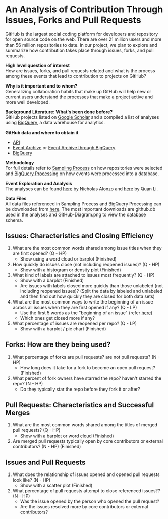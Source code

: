 # An Analysis of Contribution Through Issues, Forks and Pull Requests 

GitHub is the largest social coding platform for developers and repository for open source code on the web. There are over 21 million users and more than 56 million repositories to date. In our project, we plan to explore and summarize how contribution takes place through issues, forks, and pull requests. 

__High level question of interest__  
How are issues, forks, and pull requests related and what is the process among these events that lead to contribution to projects on GitHub?

__Why is it important and to whom?__  
Generalizing collaboration habits that make up GitHub will help new or current users understand the processes that make a project active and more well developed.

__Background Literature: What's been done before?__  
GitHub projects listed on [Google Scholar](https://scholar.google.com/scholar?q=github) and a compiled a list of analyses using [BigQuery](https://medium.com/google-cloud/github-on-bigquery-analyze-all-the-code-b3576fd2b150), a data warehouse for analytics.

__GitHub data and where to obtain it__
- [API](https://developer.github.com/v3/)
- [Event Archive](https://www.githubarchive.org/) or [Event Archive through BigQuery](https://bigquery.cloud.google.com/dataset/githubarchive:year)
- [BigQuery](https://bigquery.cloud.google.com/dataset/bigquery-public-data:github_repos)  

__Methodology__  
For full details refer to [Sampling Process](https://github.com/nicholas-alonzo/GitHub-Repo-Analysis/blob/master/SamplingProcess.ipynb) on how repositories were selected and [BigQuery Processing](https://github.com/nicholas-alonzo/GitHub-Repo-Analysis/blob/master/BigQueryProcessing_na.ipynb) on how events were processed into a database.

__Event Exploration and Analysis__  
The analyses can be found [here](https://github.com/nicholas-alonzo/GitHub-Repo-Analysis/blob/master/Event-Exploration_na.ipynb) by Nicholas Alonzo and [here](https://github.com/nicholas-alonzo/GitHub-Repo-Analysis/blob/master/Event-Exploration_ql.ipynb) by Quan Li.

__Data Files__  
All data files referenced in Sampling Process and BigQuery Processing can be downloaded from [here](https://mega.nz/#F!LZ0jQQDZ!K4p6b9afXmBYZ2rDhyv5zQ). The most important downloads are github.db used in the analyses and GitHub-Diagram.png to view the database schema.

## Issues: Characteristics and Closing Efficiency 
1. What are the most common words shared among issue titles when they are first opened? (Q - HP)  
    - Show using a word cloud or barplot (Finished)
2. How quickly do issues close (not including reopened issues)? (Q - HP)  
    - Show with a histogram or density plot (Finished)
3. What kind of labels are attached to issues most frequently? (Q - HP)  
    - Show with a barplot (Finished)
    - Are issues with labels closed more quickly than those unlabeled (not including reopened issues)? (Split the data by labeled and unlabeled and then find out how quickly they are closed for both data sets)
4. What are the most common ways to write the beginning of an issue across all issues when they are first opened if any? (Q - LP)      
    - Use the first 5 words as the "beginning of an issue" (refer [here](https://medium.com/google-cloud/analyzing-github-issues-and-comments-with-bigquery-c41410d3308))
    - Which ones get closed more if any?
5. What percentage of issues are reopened per repo? (Q - LP)  
    - Show with a barplot / pie chart (Finished)

## Forks: How are they being used?
1. What percentage of forks are pull requests? are not pull requests? (N - HP)  
    - How long does it take for a fork to become an open pull request? (Finished)
2. What percent of fork owners have starred the repo? haven't starred the repo? (N - HP)  
    - Do they typically star the repo before they fork it or after?

## Pull Requests: Characteristics and Successful Merges
1. What are the most common words shared among the titles of merged pull requests? (Q - HP)  
    - Show with a barplot or word cloud (Finished)
2. Are merged pull requests typically open by core contributors or external contributors? (N - HP) (Finished)

## Issues and Pull Requests
1. What does the relationship of issues opened and opened pull requests look like? (N - HP)
    - Show with a scatter plot (Finished)
2. What percentage of pull requests attempt to close referenced issues?? (N - HP)
    - Was the issue opened by the person who opened the pull request?
    - Are the issues resolved more by core contributors or external contributors?